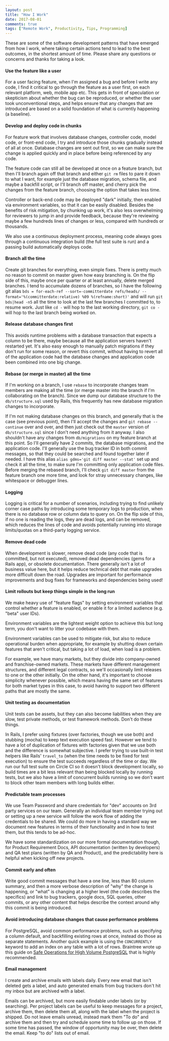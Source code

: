 ```yaml
---
layout: post
title: "How I Work"
date: 2017-08-01
comments: true
tags: ["Remote Work", Productivity, Tips, Programming]
---
```


These are some of the software development patterns that have emerged from how I work, where taking certain actions tend to lead to the best outcomes, in the shortest amount of time. Please share any questions or concerns and thanks for taking a look.

#### Use the feature like a user

For a user facing feature, when I'm assigned a bug and before I write any code, I find it critical to go through the feature as a user first, on each relevant platform, web, mobile app etc. This gets in front of speculation or skepticism about whether the bug can be reproduced, or whether the user took unconventional steps, and helps ensure that any changes that are introduced are based on a solid foundation of what is currently happening (a baseline).

#### Develop and deploy code in chunks

For feature work that involves database changes, controller code, model code, or front-end code, I try and introduce those chunks gradually instead of all at once. Database changes are sent out first, so we can make sure the change is applied quickly and in place before being referenced by any code.

The feature code can still all be developed at once on a feature branch, but then I'll branch again off that branch and either `git rm` files to pare it down to what I want, for example just the database migration, schema file, and maybe a backfill script, or I'll branch off master, and cherry pick the changes from the feature branch, choosing the option that takes less time.

Controller or back-end code may be deployed "dark" initially, then enabled via environment variables, so that it can be easily disabled. Besides the benefits of risk mitigation, by chunking up work, it's also less overwhelming for reviewers to jump in and provide feedback, because they're reviewing maybe a few hundreds lines of changes or less, compared with hundreds or thousands.

We also use a continuous deployment process, meaning code always goes through a continuous integration build (the full test suite is run) and a passing build automatically deploys code.

#### Branch all the time

Create git branches for everything, even simple fixes. There is pretty much no reason to commit on master given how easy branching is. On the flip side of this, maybe once per quarter or at least annually, delete merged branches. I tend to accumulate dozens of branches, so I have the following git alias `bds = for-each-ref --sort=-committerdate refs/heads/ --format='%(committerdate:relative) %09 %(refname:short)'` and will run `git bds|head -n5` all the time to look at the last few branches I committed to, to resume work. Just like `cd -` will hop to the last working directory, `git co -` will hop to the last branch being worked on.

#### Release database changes first

This avoids runtime problems with a database transaction that expects a column to be there, maybe because all the application servers haven't restarted yet. It's also easy enough to manually patch migrations if they don't run for some reason, or revert this commit, without having to revert all of the application code had the database changes and application code been combined into one big change.

#### Rebase (or merge in master) all the time

If I'm working on a branch, I use `rebase` to incorporate changes team members are making all the time (or merge master into the branch if I'm collaborating on the branch). Since we dump our database structure to the `db/structure.sql` used by Rails, this frequently has new database migration changes to incorporate.

If I'm not making database changes on this branch, and generally that is the case (see previous point), then I'll accept the changes and `git rebase --continue` over and over, and then just check out the `master` version of `db/structure.sql` since I don't need anything from it anyway. I also shouldn't have any changes from `db/migrations` on my feature branch at this point. So I'll generally have 2 commits, the database migrations, and the application code. I'll generally use the bug tracker ID in both commit messages, so that they could be searched and found together later if needed. I have this alias `alias gdms='git diff master --stat'` set up and check it all the time, to make sure I'm committing only application code files. Before merging the rebased branch, I'll check `git diff master` from the feature branch one more time, and look for stray unnecessary changes, like whitespace or debugger lines.

#### Logging

Logging is critical for a number of scenarios, including trying to find unlikely corner case paths by introducing some temporary logs to production, when there is no database row or column data to query on. On the flip side of this, if no one is reading the logs, they are dead logs, and can be removed, which reduces the lines of code and avoids potentially running into storage limits/quotas on a third-party logging service. 

#### Remove dead code

When development is slower, remove dead code (any code that is committed, but not executed), removed dead dependencies (gems for a Rails app), or obsolete documentation. There generally isn't a lot of business value here, but it helps reduce technical debt that make upgrades more difficult down the road. Upgrades are important for performance improvements and bug fixes for frameworks and dependencies being used!

#### Limit rollouts but keep things simple in the long run

We make heavy use of "feature flags" by setting environment variables that control whether a feature is enabled, or enable it for a limited audience (e.g. "beta" user IDs).

Environment variables are the lightest weight option to achieve this but long term, you don't want to litter your codebase with them.

Environment variables can be used to mitigate risk, but also to reduce operational burden when appropriate, for example by shutting down certain features that aren't critical, but taking a lot of load, when load is a problem.

For example, we have many markets, but they divide into company-owned and franchise-owned markets. These markets have different management structures, and different legal contracts, so we'll occasionally limit releases to one or the other initially. On the other hand, it's important to choose simplicity whenever possible, which means having the same set of features for both market types in this case, to avoid having to support two different paths that are mostly the same.

#### Unit testing as documentation

Unit tests can be assets, but they can also become liabilities when they are slow, test private methods, or test framework methods. Don't do these things.

In Rails, I prefer using fixtures (over factories, though we use both) and stubbing (mocha) to keep text execution speed fast. However we tend to have a lot of duplication of fixtures with factories given that we use both and the difference is somewhat subjective. I prefer trying to use built-in test helpers like Rails' `travel_to` (when the time needs to be fixed for test execution) to ensure the test succeeds regardless of the time or day. We run our full test suite on Circle CI so it doesn't block development locally, so build times are a bit less relevant than being blocked locally by running tests, but we also have a limit of concurrent builds running so we don't want to block other team members with long builds either.

#### Predictable team processes

We use Team Password and share credentials for "dev" accounts on 3rd party services on our team. Generally an individual team member trying out or setting up a new service will follow the work flow of adding the credentials to be shared. We could do more in having a standard way we document new features in terms of their functionality and in how to test them, but this tends to be ad-hoc.

We have some standardization on our more formal documentation though, for Product Requirement Docs, API documentation (written by developers) and QA test plans (written by QA and Product), and the predictability here is helpful when kicking off new projects.

#### Commit early and often

Write good commit messages that have a one line, less than 80 column summary, and then a more verbose description of "why" the change is happening, or "what" is changing at a higher level (the code describes the specifics) and link to bug trackers, google docs, SQL queries, other commits, or any other content that helps describe the context around why this commit is being introduced.

#### Avoid introducing database changes that cause performance problems

For PostgreSQL, avoid common performance problems, such as specifying a column default, and backfilling existing rows at once, instead do those as separate statements. Another quick example is using the `CONCURRENTLY` keyword to add an index on any table with a lot of rows. Braintree wrote up this guide on [Safe Operations for High Volume PostgreSQL](https://www.braintreepayments.com/blog/safe-operations-for-high-volume-postgresql/) that is highly recommended.

#### Email management

I create and archive emails with labels daily. Every new email that isn't deleted gets a label, and auto generated emails from bug trackers don't hit my inbox but are archived with a label.

Emails can be archived, but more easily findable under labels (or by searching). Per project labels can be useful to keep messages for a project, archive them, then delete them all, along with the label when the project is shipped. Do not leave emails unread, instead mark them "To do" and archive them and then try and schedule some time to follow up on those. If some time has passed, the window of opportunity may be over, then delete the email. Keep "to do" lists out of email.
